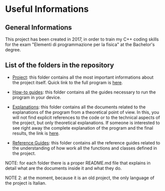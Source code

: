 # Useful Informations

## General Informations
This project has been created in 2017, in order to train my C++ coding skills for the exam "Elementi di programmazione per la fisica" at the Bachelor's degree.

## List of the folders in the repository

- [Project](https://github.com/JustWhit3/Matrix-Class/tree/master/Project): this folder contains all the most important informations about the project itself. Quick link to the full program is [here](https://github.com/JustWhit3/Matrix-Class/blob/master/Project/Matrix_Class.c%2B%2B).

- [How-to guides](https://github.com/JustWhit3/Matrix-Class/tree/master/How-to%20guides): this folder contains all the guides necessary to run the program in your device.

- [Explanations](https://github.com/JustWhit3/Matrix-Class/tree/master/Explanations): this folder contains all the documents related to the explanations of the program from a theoretical point of view. In this, you will not find explicit references to the code or to the technical aspects of the project, but only theoretical explanations. If someone is interested to see right away the complete explanation of the program and the final results, the link is [here](https://github.com/JustWhit3/Matrix-Class/blob/master/Explanations/What_my_program_does.md).

- [Reference Guides](https://github.com/JustWhit3/Matrix-Class/tree/master/Reference%20Guides): this folder contains all the reference guides related to the understanding of how work all the functions and classes defined in the project.

NOTE: for each folder there is a proper README.md file that explains in detail what are the documents inside it and what they do.

NOTE 2: at the moment, because it is an old project, the only language of the project is Italian.
